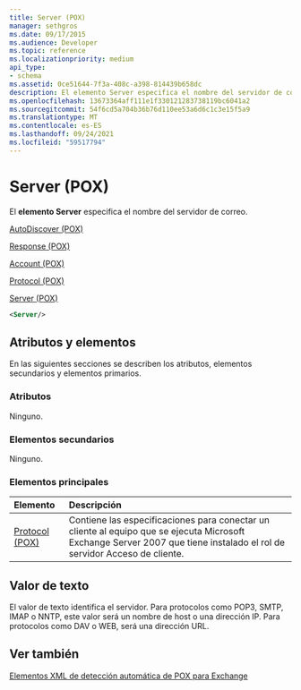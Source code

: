 ```yaml
---
title: Server (POX)
manager: sethgros
ms.date: 09/17/2015
ms.audience: Developer
ms.topic: reference
ms.localizationpriority: medium
api_type:
- schema
ms.assetid: 0ce51644-7f3a-408c-a398-814439b658dc
description: El elemento Server especifica el nombre del servidor de correo.
ms.openlocfilehash: 13673364aff111e1f330121283738119bc6041a2
ms.sourcegitcommit: 54f6cd5a704b36b76d110ee53a6d6c1c3e15f5a9
ms.translationtype: MT
ms.contentlocale: es-ES
ms.lasthandoff: 09/24/2021
ms.locfileid: "59517794"
---
```

# <a name="server-pox"></a>Server (POX)

El **elemento Server** especifica el nombre del servidor de correo. 
  
[AutoDiscover (POX)](autodiscover-pox.md)
  
[Response (POX)](response-pox.md)
  
[Account (POX)](account-pox.md)
  
[Protocol (POX)](protocol-pox.md)
  
[Server (POX)](server-pox.md)
  
```xml
<Server/>
```

## <a name="attributes-and-elements"></a>Atributos y elementos

En las siguientes secciones se describen los atributos, elementos secundarios y elementos primarios.
  
### <a name="attributes"></a>Atributos

Ninguno.
  
### <a name="child-elements"></a>Elementos secundarios

Ninguno.
  
### <a name="parent-elements"></a>Elementos principales

|**Elemento**|**Descripción**|
|:-----|:-----|
|[Protocol (POX)](protocol-pox.md) <br/> |Contiene las especificaciones para conectar un cliente al equipo que se ejecuta Microsoft Exchange Server 2007 que tiene instalado el rol de servidor Acceso de cliente.  <br/> |
   
## <a name="text-value"></a>Valor de texto

El valor de texto identifica el servidor. Para protocolos como POP3, SMTP, IMAP o NNTP, este valor será un nombre de host o una dirección IP. Para protocolos como DAV o WEB, será una dirección URL.
  
## <a name="see-also"></a>Ver también



[Elementos XML de detección automática de POX para Exchange](pox-autodiscover-xml-elements-for-exchange.md)

